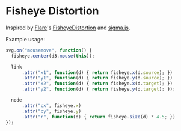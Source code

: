 # Fisheye Distortion

Inspired by [Flare](http://flare.prefuse.org/)'s [FisheyeDistortion](http://flare.prefuse.org/api/flare/vis/operator/distortion/FisheyeDistortion.html) and [sigma.js](http://sigmajs.org/examples/a_plugin_example_advanced.html).

Example usage:

```js
svg.on("mousemove", function() {
  fisheye.center(d3.mouse(this));

  link
      .attr("x1", function(d) { return fisheye.x(d.source); })
      .attr("y1", function(d) { return fisheye.y(d.source); })
      .attr("x2", function(d) { return fisheye.x(d.target); })
      .attr("y2", function(d) { return fisheye.y(d.target); });

  node
      .attr("cx", fisheye.x)
      .attr("cy", fisheye.y)
      .attr("r", function(d) { return fisheye.size(d) * 4.5; })
});
```
